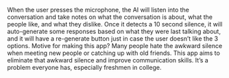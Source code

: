 When the user presses the microphone, the AI will listen into the conversation and take notes on what the conversation is about, what the people like, and what they dislike. Once it detects a 10 second silence, it will auto-generate some responses based on what they were last talking about, and it will have a re-generate button just in case the user doesn’t like the 3 options.
Motive for making this app? Many people hate the awkward silence when meeting new people or catching up with old friends. This app aims to eliminate that awkward silence and improve communication skills. It’s a problem everyone has, especially freshmen in college.
